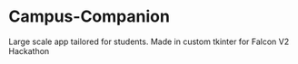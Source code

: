 # Campus-Companion
Large scale app tailored for students. Made in custom tkinter for Falcon V2 Hackathon

